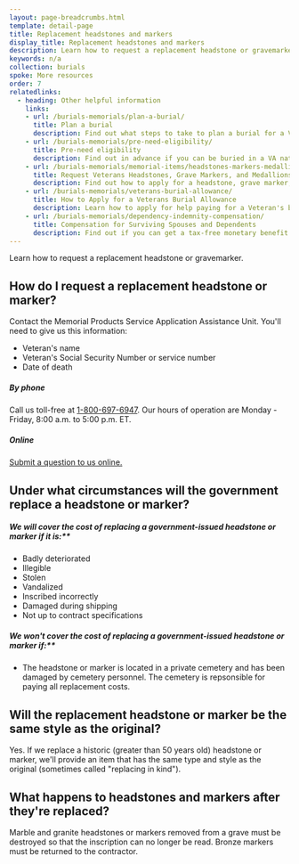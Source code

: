 ```yaml
---
layout: page-breadcrumbs.html
template: detail-page
title: Replacement headstones and markers
display_title: Replacement headstones and markers
description: Learn how to request a replacement headstone or gravemarker. 
keywords: n/a
collection: burials
spoke: More resources
order: 7
relatedlinks:
  - heading: Other helpful information
    links:
    - url: /burials-memorials/plan-a-burial/
      title: Plan a burial
      description: Find out what steps to take to plan a burial for a Veteran, spouse, or dependent family member.
    - url: /burials-memorials/pre-need-eligibility/
      title: Pre-need eligibility
      description: Find out in advance if you can be buried in a VA national cemetery. 
    - url: /burials-memorials/memorial-items/headstones-markers-medallions/
      title: Request Veterans Headstones, Grave Markers, and Medallions
      description: Find out how to apply for a headstone, grave marker, or medallion to honor a Veteran or eligible family member.
    - url: /burials-memorials/veterans-burial-allowance/
      title: How to Apply for a Veterans Burial Allowance
      description: Learn how to apply for help paying for a Veteran's burial and funeral costs.
    - url: /burials-memorials/dependency-indemnity-compensation/
      title: Compensation for Surviving Spouses and Dependents
      description: Find out if you can get a tax-free monetary benefit called Dependency and Indemnity Compensation (DIC).
---
```


<div class="va-introtext">
Learn how to request a replacement headstone or gravemarker. 
</div>

## How do I request a replacement headstone or marker? 

Contact the Memorial Products Service Application Assistance Unit. You'll need to give us this information:

- Veteran's name
- Veteran's Social Security Number or service number
- Date of death 

##### By phone

Call us toll-free at <a href="tel:+18006976947">1-800-697-6947</a>. Our hours of operation are Monday - Friday, 8:00 a.m. to 5:00 p.m. ET.

##### Online

[Submit a question to us online.](https://iris.custhelp.va.gov/app/ask)

## Under what circumstances will the government replace a headstone or marker?

##### We will cover the cost of replacing a government-issued headstone or marker if it is:**

- Badly deteriorated
- Illegible
- Stolen
- Vandalized
- Inscribed incorrectly
- Damaged during shipping
- Not up to contract specifications

##### We won't cover the cost of replacing a government-issued headstone or marker if:**

- The headstone or marker is located in a private cemetery and has been damaged by cemetery personnel. The cemetery is repsonsible for paying all replacement costs. 

## Will the replacement headstone or marker be the same style as the original?

Yes. If we replace a historic (greater than 50 years old) headstone or marker, we'll provide an item that has the same type and style as the original (sometimes called "replacing in kind"). 
  
## What happens to headstones and markers after they're replaced? 

Marble and granite headstones or markers removed from a grave must be destroyed so that the inscription can no longer be read. Bronze markers must be returned to the contractor. 


